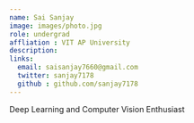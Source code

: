 ```yaml
---
name: Sai Sanjay
image: images/photo.jpg
role: undergrad
affliation : VIT AP University
description: 
links:
  email: saisanjay7660@gmail.com
  twitter: sanjay7178
  github : github.com/sanjay7178
---
```



Deep Learning and Computer Vision Enthusiast